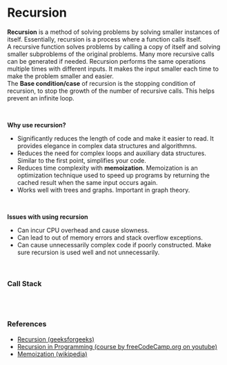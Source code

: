 # Recursion
**Recursion** is a method of solving problems by solving smaller instances of itself. Essentially, recursion is a process where a function calls itself.  
A recursive function solves problems by calling a copy of itself and solving smaller subproblems of the original problems. Many more recursive calls can be generated if needed. Recursion performs the same operations multiple times with different inputs. It makes the input smaller each time to make the problem smaller and easier.  
The **Base condition/case** of recursion is the stopping condition of recursion, to stop the growth of the number of recursive calls. This helps prevent an infinite loop.  

<br>

**Why use recursion?**  
- Significantly reduces the length of code and make it easier to read. It provides elegance in complex data structures and algorithmns.
- Reduces the need for complex loops and auxiliary data structures. Similar to the first point, simplifies your code.
- Reduces time complexity with **memoization**. Memoization is an optimization technique used to speed up programs by returning the cached result when the same input occurs again.
- Works well with trees and graphs. Important in graph theory.

<br>

**Issues with using recursion**  
- Can incur CPU overhead and cause slowness.
- Can lead to out of memory errors and stack overflow exceptions.
- Can cause unnecessarily complex code if poorly constructed. Make sure recursion is used well and not unnecessarily.

<br>

### Call Stack

<br><br>
### References
- [Recursion (geeksforgeeks)](https://www.geeksforgeeks.org/recursion/)
- [Recursion in Programming (course by freeCodeCamp.org on youtube)](https://youtu.be/IJDJ0kBx2LM)
- [Memoization (wikipedia)](https://en.wikipedia.org/wiki/Memoization#cite_note-Norvig1991-1)

